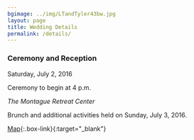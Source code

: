 ```yaml
---
bgimage: ../img/LTandTyler43bw.jpg
layout: page
title: Wedding Details
permalink: /details/
---
```


### Ceremony and Reception

Saturday, July 2, 2016

Ceremony to begin at 4 p.m.

*The Montague Retreat Center*

Brunch and additional activities held on Sunday, July 3, 2016.

[Map][map]{:.box-link}{:target="_blank"}

[map]: https://www.google.com/maps/place/The+Barn+at+Montague+Retreat+Center/@42.514652,-72.5048464,17z/data=!3m1!4b1!4m2!3m1!1s0x89e131f65328f477:0x410392f42a78d7c1
